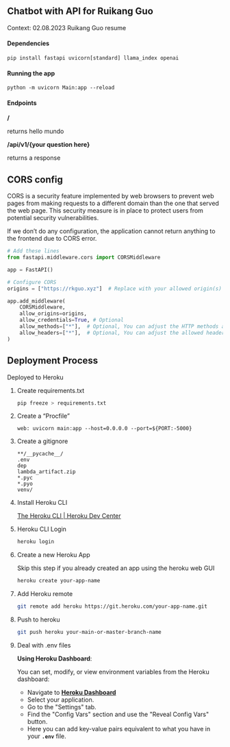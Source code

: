 ## Chatbot with API for Ruikang Guo
Context: 02.08.2023 Ruikang Guo resume
#### Dependencies
```
pip install fastapi uvicorn[standard] llama_index openai
```
#### Running the app
```
python -m uvicorn Main:app --reload
```
#### Endpoints
**/**

returns hello mundo

**/api/v1/{your question here}**

returns a response

## CORS config

CORS is a security feature implemented by web browsers to prevent web pages from making requests to a different domain than the one that served the web page. This security measure is in place to protect users from potential security vulnerabilities.

If we don’t do any configuration, the application cannot return anything to the frontend due to CORS error.

```python
# Add these lines
from fastapi.middleware.cors import CORSMiddleware

app = FastAPI()

# Configure CORS
origins = ["https://rkguo.xyz"]  # Replace with your allowed origin(s)

app.add_middleware(
    CORSMiddleware,
    allow_origins=origins,
    allow_credentials=True, # Optional
    allow_methods=["*"],  # Optional, You can adjust the HTTP methods as needed
    allow_headers=["*"],  # Optional, You can adjust the allowed headers as needed
)
```

## Deployment Process

Deployed to Heroku

1. Create requirements.txt
    
    ```bash
    pip freeze > requirements.txt
    ```
    
2. Create a “Procfile”
    
    ```
    web: uvicorn main:app --host=0.0.0.0 --port=${PORT:-5000}
    ```
    
3. Create a gitignore
    
    ```
    **/__pycache__/
    .env
    dep
    lambda_artifact.zip
    *.pyc
    *.pyo
    venv/
    ```
    
4. Install Heroku CLI
    
    [The Heroku CLI | Heroku Dev Center](https://devcenter.heroku.com/articles/heroku-cli)
    
5. Heroku CLI Login
    
    ```bash
    heroku login
    ```
    
6. Create a new Heroku App
    
    Skip this step if you already created an app using the heroku web GUI
    
    ```bash
    heroku create your-app-name
    ```
    
7. Add Heroku remote
    
    ```bash
    git remote add heroku https://git.heroku.com/your-app-name.git
    ```
    
8. Push to heroku
    
    ```bash
    git push heroku your-main-or-master-branch-name
    ```
    
9. Deal with .env files
    
    **Using Heroku Dashboard**:
    
    You can set, modify, or view environment variables from the Heroku dashboard:
    
    - Navigate to **[Heroku Dashboard](https://dashboard.heroku.com/)**
    - Select your application.
    - Go to the "Settings" tab.
    - Find the "Config Vars" section and use the "Reveal Config Vars" button.
    - Here you can add key-value pairs equivalent to what you have in your **`.env`** file.